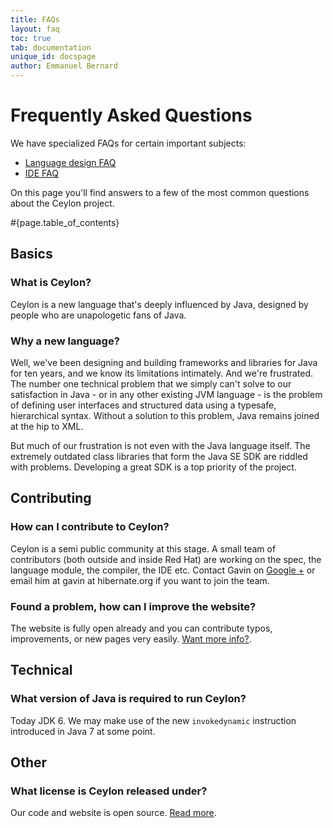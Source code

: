 ```yaml
---
title: FAQs 
layout: faq
toc: true
tab: documentation
unique_id: docspage
author: Emmanuel Bernard
---
```


# Frequently Asked Questions

We have specialized FAQs for certain important subjects:

* [Language design FAQ](language-design)
* [IDE FAQ](ide)

On this page you'll find answers to a few of the most 
common questions about the Ceylon project.  

#{page.table_of_contents}

## Basics

### What is Ceylon?

Ceylon is a new language that's deeply influenced by Java, 
designed by people who are unapologetic fans of Java.


### Why a new language?

Well, we've been designing and building frameworks and 
libraries for Java for ten years, and we know its limitations 
intimately. And we're frustrated. The number one technical 
problem that we simply can't solve to our satisfaction in 
Java - or in any other existing JVM language - is the problem 
of defining user interfaces and structured data using a 
typesafe, hierarchical syntax. Without a solution to this 
problem, Java remains joined at the hip to XML.

But much of our frustration is not even with the Java 
language itself. The extremely outdated class libraries that 
form the Java SE SDK are riddled with problems. Developing a 
great SDK is a top priority of the project.

## Contributing

### How can I contribute to Ceylon?

Ceylon is a semi public community at this stage. A small team 
of contributors (both outside and inside Red Hat)
are working on the spec, the language module, the compiler, the 
IDE etc. Contact Gavin on 
[Google +](https://plus.google.com/105743409453530897815) or 
email him at gavin at hibernate.org if you want to join the team.

### Found a problem, how can I improve the website?

The website is fully open already and you can contribute typos, 
improvements, or new pages very easily. 
[Want more info?](/code/website).

## Technical

### What version of Java is required to run Ceylon?

Today JDK 6. We may make use of the new
`invokedynamic` instruction introduced in Java 7 at some point.

## Other

### What license is Ceylon released under?

Our code and website is open source. [Read more](/code/licenses).